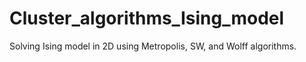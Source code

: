 # Cluster_algorithms_Ising_model
 Solving Ising model in 2D using Metropolis, SW, and Wolff algorithms. 
